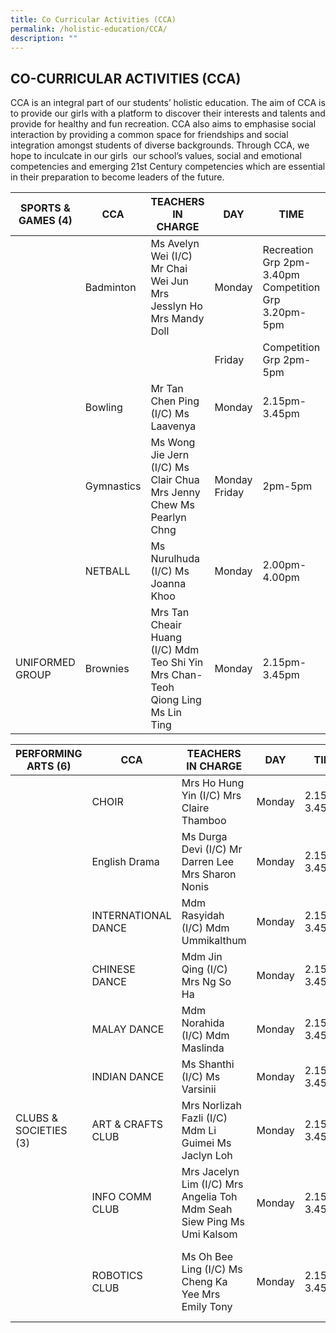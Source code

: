 ```yaml
---
title: Co Curricular Activities (CCA)
permalink: /holistic-education/CCA/
description: ""
---
```

## CO-CURRICULAR ACTIVITIES (CCA)


CCA is an integral part of our students’ holistic education. The aim of CCA is to provide our girls with a platform to discover their interests and talents and provide for healthy and fun recreation. CCA also aims to emphasise social interaction by providing a common space for friendships and social integration amongst students of diverse backgrounds. Through CCA, we hope to inculcate in our girls  our school’s values, social and emotional competencies and emerging 21st Century competencies which are essential in their preparation to become leaders of the future.

| SPORTS & GAMES (4) | CCA                  | TEACHERS  IN CHARGE                                                             | DAY           | TIME                                                 | VENUE                     |
|--------------------|----------------------|---------------------------------------------------------------------------------|---------------|------------------------------------------------------|---------------------------|
|                    | Badminton            |        Ms Avelyn Wei (I/C) Mr Chai Wei Jun Mrs Jesslyn Ho Mrs Mandy Doll        | Monday        | Recreation Grp 2pm-3.40pm Competition Grp 3.20pm-5pm | School Hall               |
|                    |                      |                                                                                 | Friday        | Competition Grp 2pm-5pm                              |                           |
|                    | Bowling              |                        Mr Tan Chen Ping (I/C) Ms Laavenya                       | Monday        | 2.15pm-3.45pm                                        | J Forte Bowl Kovan        |
|                    | Gymnastics           |      Ms Wong Jie Jern (I/C) Ms Clair Chua Mrs Jenny Chew    Ms Pearlyn Chng     | Monday Friday | 2pm-5pm                                              | Indoor Sports Hall        |
|                    | NETBALL              |                        Ms Nurulhuda (I/C) Ms Joanna Khoo                        | Monday        | 2.00pm-4.00pm                                        | Concourse 2 Parade Square |
| UNIFORMED GROUP    |       Brownies       | Mrs Tan Cheair Huang (I/C) Mdm Teo Shi Yin Mrs Chan-Teoh Qiong Ling Ms Lin Ting |   Monday      | 2.15pm-3.45pm                                        | Concourse 1               |


| PERFORMING ARTS  (6)  | CCA                 | TEACHERS  IN CHARGE                                                     | DAY        | TIME              | VENUE                                           |
|-----------------------|---------------------|-------------------------------------------------------------------------|------------|-------------------|-------------------------------------------------|
|                       | CHOIR               |                 Mrs Ho Hung Yin (I/C) Mrs Claire Thamboo                |   Monday   |     2.15pm-3.45pm |   Music Room                                    |
|                       |   English Drama     |            Ms Durga Devi (I/C) Mr Darren Lee Mrs Sharon Nonis           | Monday     | 2.15pm-3.45pm     | CCA Room 2/Teaching Lab                         |
|                       | INTERNATIONAL DANCE |                    Mdm Rasyidah (I/C) Mdm Ummikalthum                   | Monday     | 2.15pm-3.45pm     | Band Room                                       |
|                       | CHINESE DANCE       |                    Mdm Jin Qing (I/C)   Mrs Ng So Ha                    | Monday     | 2.15pm-3.45pm     | Dance Studio                                    |
|                       | MALAY DANCE         |                     Mdm Norahida  (I/C) Mdm Maslinda                    | Monday     | 2.15pm-3.45pm     | Library                                         |
|                       | INDIAN DANCE        |                       Ms Shanthi (I/C) Ms Varsinii                      | Monday     | 2.15pm-3.45pm     | PAL Room                                        |
| CLUBS & SOCIETIES (3) | ART & CRAFTS CLUB   |           Mrs Norlizah Fazli (I/C) Mdm Li Guimei Ms Jaclyn Loh          | Monday     | 2.15pm-3.45pm     | Art Room                                        |
|                       |   INFO COMM CLUB    | Mrs Jacelyn Lim (I/C) Mrs Angelia Toh Mdm Seah Siew Ping  Ms Umi Kalsom | Monday     | 2.15pm-3.45pm     |                   Computer Lab 1                |
|                       | ROBOTICS CLUB       |           Ms Oh Bee Ling (I/C) Ms Cheng Ka Yee Mrs Emily Tony           | Monday     | 2.15pm-3.45pm     | Comp lab 2 (juniors) IT Resource Room (seniors) |